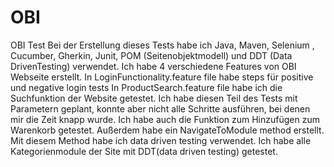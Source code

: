 # OBI
OBI Test
Bei der Erstellung dieses Tests habe ich Java, Maven, Selenium , Cucumber, Gherkin, Junit, POM (Seitenobjektmodell) und DDT (Data DrivenTesting) verwendet.
Ich habe 4 verschiedene Features von OBI Webseite erstellt.
In LoginFunctionality.feature file habe steps für positive und negative login tests
In ProductSearch.feature file habe ich die Suchfunktion der Website getestet.
Ich habe diesen Teil des Tests mit Parametern geplant, konnte aber nicht alle Schritte ausführen, bei denen mir die Zeit knapp wurde.
Ich habe auch die Funktion zum Hinzufügen zum Warenkorb getestet.
Außerdem habe ein NavigateToModule method erstellt. Mit diesem Method habe ich data driven testing verwendet. 
Ich habe alle Kategorienmodule der Site mit DDT(data driven testing) getestet.
